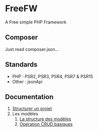# FreeFW

A Free simple PHP Framework

## Composer

Just read composer.json...

## Standards

* PHP  : PSR2, PSR3, PSR4, PSR7 & PSR15
* Other : jsonApi

## Documentation

1. [Structurer un projet](docs/structure.md)
1. Les modèles
    1. [La structure des modèles](docs/model.md)
    1. [Opération CRUD basiques](docs/crud.md)
